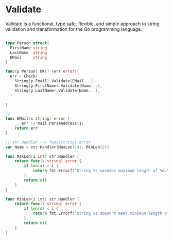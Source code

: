 Validate 
========
Validate is a functional, type safe, flexible, and simple approach to string validation and transformation for the Go programming language.  


```go

type Person struct{
  FirstName string
  LastName  string
  EMail     string
}

func(p Person) OK() (err error){
  err = Check(
    String(p.Email).Validate(EMail...),
    String(p.FirstName).Validate(Name...), 
    String(p.LastName).Validate(Name...),
  )

}

//
func EMail(s string) error {
	_, err := mail.ParseAddress(s)
	return err
}

// str.Handler --> func(string) error
var Name = str.Handler{MaxLen(14), MinLen(2)}

func MaxLen(i int) str.Handler {
	return func(s string) error {
		if len(s) > i {
			return fmt.Errorf("String %s excedes maximum length of %d.", s, i)
		}
		return nil
	}
}

func MinLen(i int) str.Handler {
	return func(s string) error {
		if len(s) < i {
			return fmt.Errorf("String %s doesn't meet minimum length of %d.", s, i)
		}
		return nil
	}
}



```


